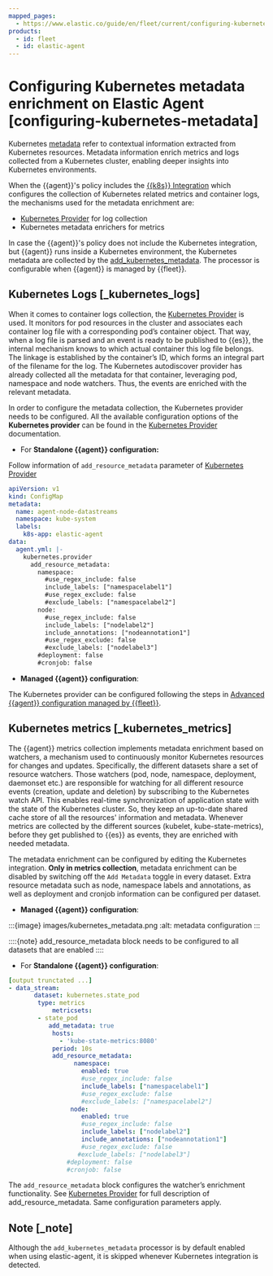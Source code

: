```yaml
---
mapped_pages:
  - https://www.elastic.co/guide/en/fleet/current/configuring-kubernetes-metadata.html
products:
  - id: fleet
  - id: elastic-agent
---
```


# Configuring Kubernetes metadata enrichment on Elastic Agent [configuring-kubernetes-metadata]

Kubernetes [metadata](/solutions/observability/infra-and-hosts/tutorial-observe-kubernetes-deployments.md#beats-metadata) refer to contextual information extracted from Kubernetes resources. Metadata information enrich metrics and logs collected from a Kubernetes cluster, enabling deeper insights into Kubernetes environments.

When the {{agent}}'s policy includes the [{{k8s}} Integration](integration-docs://reference/kubernetes/index.md) which configures the collection of Kubernetes related metrics and container logs, the mechanisms used for the metadata enrichment are:

* [Kubernetes Provider](/reference/fleet/kubernetes-provider.md) for log collection
* Kubernetes metadata enrichers for metrics

In case the {{agent}}'s policy does not include the Kubernetes integration, but {{agent}} runs inside a Kubernetes environment, the Kubernetes metadata are collected by the [add_kubernetes_metadata](/reference/fleet/add_kubernetes_metadata-processor.md). The processor is configurable when {{agent}} is managed by {{fleet}}.


## Kubernetes Logs [_kubernetes_logs]

When it comes to container logs collection, the [Kubernetes Provider](/reference/fleet/kubernetes-provider.md) is used. It monitors for pod resources in the cluster and associates each container log file with a corresponding pod’s container object. That way, when a log file is parsed and an event is ready to be published to {{es}}, the internal mechanism knows to which actual container this log file belongs. The linkage is established by the container’s ID, which forms an integral part of the filename for the log. The Kubernetes autodiscover provider has already collected all the metadata for that container, leveraging pod, namespace and node watchers. Thus, the events are enriched with the relevant metadata.

In order to configure the metadata collection, the Kubernetes provider needs to be configured. All the available configuration options of the **Kubernetes provider** can be found in the [Kubernetes Provider](/reference/fleet/kubernetes-provider.md) documentation.

* For **Standalone {{agent}} configuration:**

Follow information of `add_resource_metadata` parameter of [Kubernetes Provider](/reference/fleet/kubernetes-provider.md)

```yaml
apiVersion: v1
kind: ConfigMap
metadata:
  name: agent-node-datastreams
  namespace: kube-system
  labels:
    k8s-app: elastic-agent
data:
  agent.yml: |-
    kubernetes.provider
      add_resource_metadata:
        namespace:
          #use_regex_include: false
          include_labels: ["namespacelabel1"]
          #use_regex_exclude: false
          #exclude_labels: ["namespacelabel2"]
        node:
          #use_regex_include: false
          include_labels: ["nodelabel2"]
          include_annotations: ["nodeannotation1"]
          #use_regex_exclude: false
          #exclude_labels: ["nodelabel3"]
        #deployment: false
        #cronjob: false
```

* **Managed {{agent}} configuration**:

The Kubernetes provider can be configured following the steps in [Advanced {{agent}} configuration managed by {{fleet}}](/reference/fleet/advanced-kubernetes-managed-by-fleet.md).


## Kubernetes metrics [_kubernetes_metrics]

The {{agent}} metrics collection implements metadata enrichment based on watchers, a mechanism used to continuously monitor Kubernetes resources for changes and updates. Specifically, the different datasets share a set of resource watchers. Those watchers (pod, node, namespace, deployment, daemonset etc.) are responsible for watching for all different resource events (creation, update and deletion) by subscribing to the Kubernetes watch API. This enables real-time synchronization of application state with the state of the Kubernetes cluster. So, they keep an up-to-date shared cache store of all the resources' information and metadata. Whenever metrics are collected by the different sources (kubelet, kube-state-metrics), before they get published to {{es}} as events, they are enriched with needed metadata.

The metadata enrichment can be configured by editing the Kubernetes integration. **Only in metrics collection**, metadata enrichment can be disabled by switching off the `Add Metadata` toggle in every dataset. Extra resource metadata such as node, namespace labels and annotations, as well as deployment and cronjob information can be configured per dataset.

* **Managed {{agent}} configuration**:

:::{image} images/kubernetes_metadata.png
:alt: metadata configuration
:::

::::{note}
add_resource_metadata block needs to be configured to all datasets that are enabled
::::


* For **Standalone {{agent}} configuration**:

```yaml
[output trunctated ...]
- data_stream:
       dataset: kubernetes.state_pod
        type: metrics
            metricsets:
        - state_pod
           add_metadata: true
            hosts:
              - 'kube-state-metrics:8080'
            period: 10s
            add_resource_metadata:
                  namespace:
                    enabled: true
                    #use_regex_include: false
                    include_labels: ["namespacelabel1"]
                    #use_regex_exclude: false
                    #exclude_labels: ["namespacelabel2"]
                 node:
                    enabled: true
                    #use_regex_include: false
                    include_labels: ["nodelabel2"]
                    include_annotations: ["nodeannotation1"]
                    #use_regex_exclude: false
                   #exclude_labels: ["nodelabel3"]
                #deployment: false
                #cronjob: false
```

The `add_resource_metadata` block configures the watcher’s enrichment functionality. See [Kubernetes Provider](/reference/fleet/kubernetes-provider.md) for full description of add_resource_metadata. Same configuration parameters apply.


## Note [_note]

Although the `add_kubernetes_metadata` processor is by default enabled when using elastic-agent, it is skipped whenever Kubernetes integration is detected.
